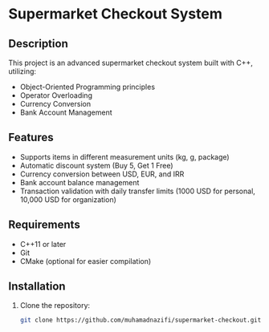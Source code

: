 # Supermarket Checkout System

## Description
This project is an advanced supermarket checkout system built with C++, utilizing:
- Object-Oriented Programming principles
- Operator Overloading
- Currency Conversion
- Bank Account Management

## Features
- Supports items in different measurement units (kg, g, package)
- Automatic discount system (Buy 5, Get 1 Free)
- Currency conversion between USD, EUR, and IRR
- Bank account balance management
- Transaction validation with daily transfer limits (1000 USD for personal, 10,000 USD for organization)

## Requirements
- C++11 or later
- Git
- CMake (optional for easier compilation)

## Installation
1. Clone the repository:
   ```sh
   git clone https://github.com/muhamadnazifi/supermarket-checkout.git
